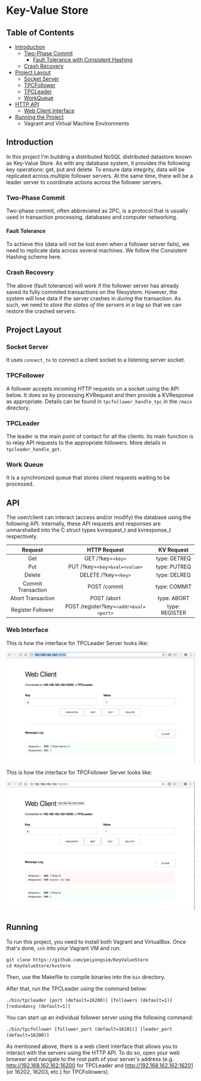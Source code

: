 # Key-Value Store

## Table of Contents
* [Introduction](#Introduction)
	* [Two-Phase Commit](#2pc)
		* [Fault Tolerance with Consistent Hashing](#fault)
	* [Crash Recovery](#crash)
* [Project Layout](#layout)
	* [Socket Server](#socket)
	* [TPCFollower](#tpcfollower)
	* [TPCLeader](#tpcleader)
	* [WorkQueue](#workq)
* [HTTP API](#api)
	* [Web Client Interface](#webinterface)
* [Running the Project](#running)
	* Vagrant and Virtual Machine Environments

## Introduction <a name="introduction"></a>
In this project I'm building a distributed NoSQL distributed datastore known as Key-Value Store. As with any database system, it provides the following key operations: get, put and delete. To ensure data integrity, data will be replicated across multiple follower servers. At the same time, there will be a leader server to coordinate actions across the follower servers.

### Two-Phase Commit <a name="2pc"></a>
Two-phase commit, often abbreviated as 2PC, is a protocol that is usually used in transaction processing, databases and computer networking.

#### Fault Tolerance <a name="fault"></a>
To achieve this (data will not be lost even when a follower server fails), we need to replicate data across several machines. We follow the Consistent Hashing scheme here.

### Crash Recovery <a name="crash"></a>
The above (fault tolerance) will work if the follower server has already saved its fully commited transactions on the filesystem. However, the system will lose data if the server crashes in *during* the transaction. As such, we need to *store the states of the servers in a log* so that we can restore the crashed servers.

## Project Layout <a name="layout"></a>

### Socket Server <a name="socket"></a>
It uses `connect_to` to connect a client socket to a listening server socket.

### TPCFollower <a name="tpcfollower"></a>
A follower accepts incoming HTTP requests on a socket using the API below. It does so by processing KVRequest and then provide a KVResponse as appropriate. Details can be found in `tpcfollower_handle_tpc` in the `/main` directory.

### TPCLeader <a name="tpcleader"></a>
The leader is the main point of contact for all the clients. Its main function is to relay API requests to the appropriate followers. More details in `tpcleader_handle_get`.

### Work Queue <a name="workq"></a>
It is a synchronized queue that stores client requests waiting to be processed. 

## API <a name="api"></a>
The user/client can interact (access and/or modify) the database using the following API. Internally, these API
requests and responses are unmarshalled into the C struct types kvrequest_t and kvresponse_t respectively.

| Request            | HTTP Request           | KV Request  |
| :-----------------:|:----------------------:| :----------:|
| Get                | GET /?key=`<key>`      | type: GETREQ |
| Put                | PUT /?key=`<key>&val=<value>` | type: PUTREQ |
| Delete             | DELETE /?key=`<key>` | type: DELREQ |
| Commit Transaction | POST /commit | type: COMMIT |
| Abort Transaction  | POST /abort  | type: ABORT |
| Register Follower  | POST /register?key=`<addr>&val=<port>`| type: REGISTER|

### Web Interface <a name="webinterface"></a>
This is how the interface for TPCLeader Server looks like:

![alt text](tpcleader.png)


This is how the interface for TPCFollower Server looks like:

![alt text](tpcfollowers.png)

## Running <a name="running"></a>
To run this project, you need to install both Vagrant and VirtualBox. Once that's done, `ssh` into your Vagrant VM and run:
```
git clone https://github.com/peiyongsim/KeyValueStore
cd KeyValueStore/kvstore
```
Then, use the Makefile to compile binaries into the `bin` directory.

After that, run the TPCLeader using the command below:
```
./bin/tpcleader [port (default=16200)] [followers (default=1)] [redundancy (default=1)]
```
You can start up an individual follower server using the following command:
```
./bin/tpcfollower [follower_port (default=16201)] [leader_port (default=16200)]
```

As mentioned above, there is a web client interface that allows you to interact with the servers using the HTTP API. To do so, open your web browser and navigate to the root path of your server's address (e.g. http://192.168.162.162:16200 for TPCLeader and http://192.168.162.162:16201 (or 16202, 16203, etc.) for TPCFollowers).










